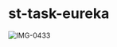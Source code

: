 # st-task-eureka

![IMG-0433](https://user-images.githubusercontent.com/20591691/198512970-fb3f0e9a-a9c7-43b9-86d5-93c4fb28a545.jpg)

